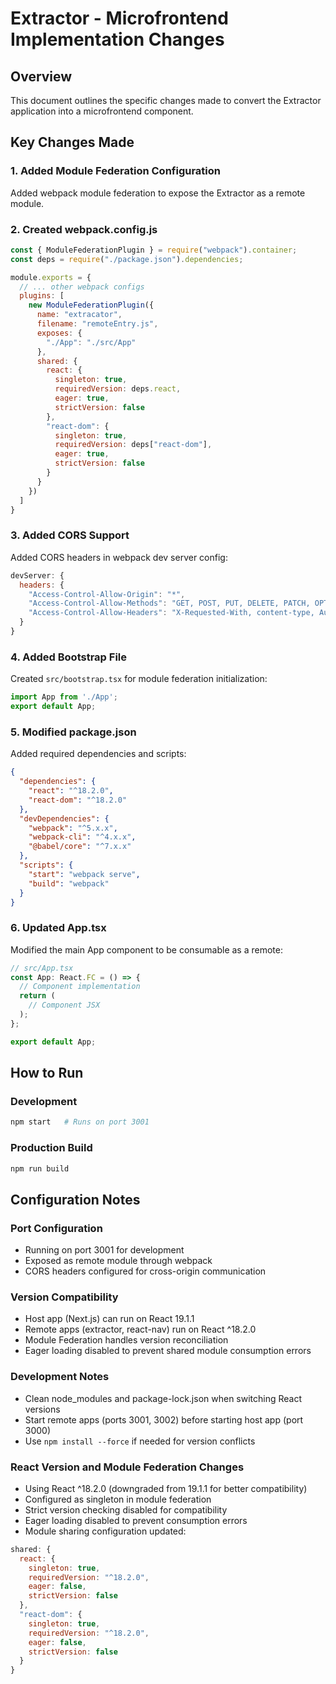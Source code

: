 # Extractor - Microfrontend Implementation Changes

## Overview
This document outlines the specific changes made to convert the Extractor application into a microfrontend component.

## Key Changes Made

### 1. Added Module Federation Configuration
Added webpack module federation to expose the Extractor as a remote module.

### 2. Created webpack.config.js
```javascript
const { ModuleFederationPlugin } = require("webpack").container;
const deps = require("./package.json").dependencies;

module.exports = {
  // ... other webpack configs
  plugins: [
    new ModuleFederationPlugin({
      name: "extracator",
      filename: "remoteEntry.js",
      exposes: {
        "./App": "./src/App"
      },
      shared: {
        react: {
          singleton: true,
          requiredVersion: deps.react,
          eager: true,
          strictVersion: false
        },
        "react-dom": {
          singleton: true,
          requiredVersion: deps["react-dom"],
          eager: true,
          strictVersion: false
        }
      }
    })
  ]
}
```

### 3. Added CORS Support
Added CORS headers in webpack dev server config:
```javascript
devServer: {
  headers: {
    "Access-Control-Allow-Origin": "*",
    "Access-Control-Allow-Methods": "GET, POST, PUT, DELETE, PATCH, OPTIONS",
    "Access-Control-Allow-Headers": "X-Requested-With, content-type, Authorization"
  }
}
```

### 4. Added Bootstrap File
Created `src/bootstrap.tsx` for module federation initialization:
```typescript
import App from './App';
export default App;
```

### 5. Modified package.json
Added required dependencies and scripts:
```json
{
  "dependencies": {
    "react": "^18.2.0",
    "react-dom": "^18.2.0"
  },
  "devDependencies": {
    "webpack": "^5.x.x",
    "webpack-cli": "^4.x.x",
    "@babel/core": "^7.x.x"
  },
  "scripts": {
    "start": "webpack serve",
    "build": "webpack"
  }
}
```

### 6. Updated App.tsx
Modified the main App component to be consumable as a remote:
```typescript
// src/App.tsx
const App: React.FC = () => {
  // Component implementation
  return (
    // Component JSX
  );
};

export default App;
```

## How to Run

### Development
```bash
npm start   # Runs on port 3001
```

### Production Build
```bash
npm run build
```

## Configuration Notes

### Port Configuration
- Running on port 3001 for development
- Exposed as remote module through webpack
- CORS headers configured for cross-origin communication

### Version Compatibility
- Host app (Next.js) can run on React 19.1.1
- Remote apps (extractor, react-nav) run on React ^18.2.0
- Module Federation handles version reconciliation
- Eager loading disabled to prevent shared module consumption errors

### Development Notes
- Clean node_modules and package-lock.json when switching React versions
- Start remote apps (ports 3001, 3002) before starting host app (port 3000)
- Use `npm install --force` if needed for version conflicts

### React Version and Module Federation Changes
- Using React ^18.2.0 (downgraded from 19.1.1 for better compatibility)
- Configured as singleton in module federation
- Strict version checking disabled for compatibility
- Eager loading disabled to prevent consumption errors
- Module sharing configuration updated:
```javascript
shared: {
  react: {
    singleton: true,
    requiredVersion: "^18.2.0",
    eager: false,
    strictVersion: false
  },
  "react-dom": {
    singleton: true,
    requiredVersion: "^18.2.0",
    eager: false,
    strictVersion: false
  }
}
```
